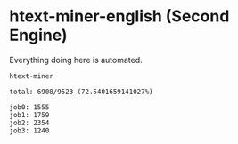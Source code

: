 # htext-miner-english (Second Engine)

Everything doing here is automated.

```
htext-miner

total: 6908/9523 (72.5401659141027%)

job0: 1555
job1: 1759
job2: 2354
job3: 1240
```